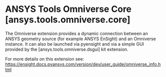 # ANSYS Tools Omniverse Core [ansys.tools.omniverse.core]

The Omniverse extension provides a dynamic connection between an ANSYS
geometry source (for example ANSYS EnSight) and an Omniverse instance. It can
also be launched via pyensight and via a simple GUI provided by
the [ansys.tools.omniverse.dsgui] kit extension.

For more details on this extension see:
https://ensight.docs.pyansys.com/version/dev/user_guide/omniverse_info.html


